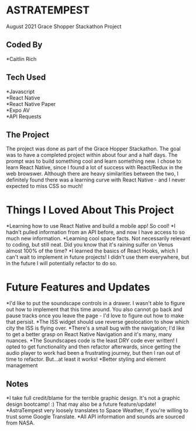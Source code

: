 # ASTRATEMPEST

August 2021
Grace Shopper Stackathon Project

## Coded By

*Caitlin Rich 

## Tech Used

*Javascript  
*React Native  
*React Native Paper  
*Expo AV  
*API Requests  

## The Project

The project was done as part of the Grace Hopper Stackathon. The goal was to have a completed project within about four and a half days. The prompt was to build something cool and learn something new. I chose to learn React Native, since I found a lot of success with React/Redux in the web browswer. Although there are heavy similarities between the two, I definitely found there was a learning curve with React Native - and I never expected to miss CSS so much! 

# Things I Loved About This Project 
*Learning how to use React Native and build a mobile app! So cool! 
*I hadn't pulled information from an API before, and now I have access to so much new information. 
*Learning cool space facts. Not necessarily relevant to coding, but still neat. Did you know that it's raining sulfer on Venus almost 100% of the time? 
*I learned the basics of React Hooks, which I can't wait to implement in future projects! I didn't use them everywhere, but in the future I will potentially refactor to do so. 
 

# Future Features and Updates
*I'd like to put the soundscape controls in a drawer. I wasn't able to figure out how to implement that this time around. You also cannot go back and pause tracks once you leave the page - I'd love to figure out how to make that persist. 
*The ISS widget should use reverse geolocation to show which city the ISS is flying over. 
*There's a small bug with the navigation; I'd like to get a better grasp on React Native Navigation and it's many, many nuances. 
*The Soundscapes code is the least DRY code ever written! I opted to get functionality and then refactor afterwards, since getting the audio player to work had been a frustrating journey, but then I ran out of time to refactor. But...at least it works! 
*Better styling and element management


## Notes

*I take full credit/blame for the terrible graphic design. It's not a graphic design bootcamp! :)  That may also be a future feature/update! 
*AstraTempest very loosely translates to Space Weather, if you're willing to trust some Google Translate. 
*All API information and sounds are sourced from NASA. 






